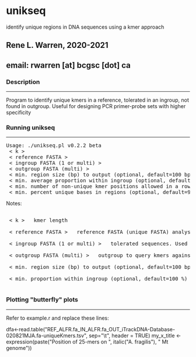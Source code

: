 # unikseq
identify unique regions in DNA sequences using a kmer approach

## Rene L. Warren, 2020-2021
## email: rwarren [at] bcgsc [dot] ca


### Description
-----------

Program to identify unique kmers in a reference, tolerated in an ingroup, not found in outgroup. Useful for designing PCR primer-probe sets with higher specificity 

### Running unikseq
-----------

<pre>
Usage: ./unikseq.pl v0.2.2 beta
 < k >
 < reference FASTA >
 < ingroup FASTA (1 or multi) >
 < outgroup FASTA (multi) >
 < min. region size (bp) to output (optional, default=100 bp) >
 < min. average proportion within ingroup (optional, default=25 %) >
 < min. number of non-unique kmer positions allowed in a row (optional, default=1) >
 < min. percent unique bases in regions (optional, default=90 %) >
</pre>

Notes:
<pre>

 < k >   kmer length

 < reference FASTA >   reference FASTA (unique FASTA) analysis is done relative to it

 < ingroup FASTA (1 or multi) >   tolerated sequences. Used to find regions unique to a % (see last option, min. proportion)

 < outgroup FASTA (multi) >   outgroup to query kmers against. Note that input reference and ingroup sequences will be automatically excluded from this set.

 < min. region size (bp) to output (optional, default=100 bp) >   minimum "unique" region size to report.

 < min. proportion within ingroup (optional, default=100 %) >   minimum % to report unique regions. This should be set to 100 to identify regions common among the ingroup but with no equivalent in the outgroup.

</pre>


### Plotting "butterfly" plots
-----------

Refer to example.r and replace these lines:

dfa<-read.table("REF_ALFR.fa_IN_ALFR.fa_OUT_iTrackDNA-Database-020821MJA.fa-uniqueKmers.tsv", sep="\t", header = TRUE)
my_x_title <- expression(paste("Position of 25-mers on ", italic("A. fragilis"), " Mt genome"))



